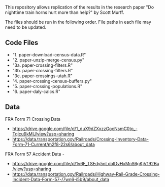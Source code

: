 This repository allows replication of the results in the research paper "Do nighttime train horns hurt more than help?" by Scott Murff.

The files should be run in the following order. File paths in each file may need to be updated. 

## Code Files
-  "1. paper-download-census-data.R"
-  "2. paper-unzip-merge-census.py"
-  "3a. paper-crossing-filters.R"
-  "3b. paper-crossing-filters.R"
-  "3c. paper-crossings-utah.R"
-  "4. paper-crossing-census-buffers.py"
-  "5. paper-crossing-populations.R"
-  "6. paper-daly-calcs.R"

## Data

FRA Form 71 Crossing Data
-  https://drive.google.com/file/d/1_duX9dZXxzzGocNsmC0to_-Tqlcu9kMU/view?usp=sharing
-  https://data.transportation.gov/Railroads/Crossing-Inventory-Data-Form-71-Current/m2f8-22s6/about_data

FRA Form 57 Accident Data - 
-  https://drive.google.com/file/d/1v6F_TSEdy5nLdolDvHxMnS6gKjV192Bu/view?usp=sharing
-  https://data.transportation.gov/Railroads/Highway-Rail-Grade-Crossing-Incident-Data-Form-57-/7wn6-i5b9/about_data
